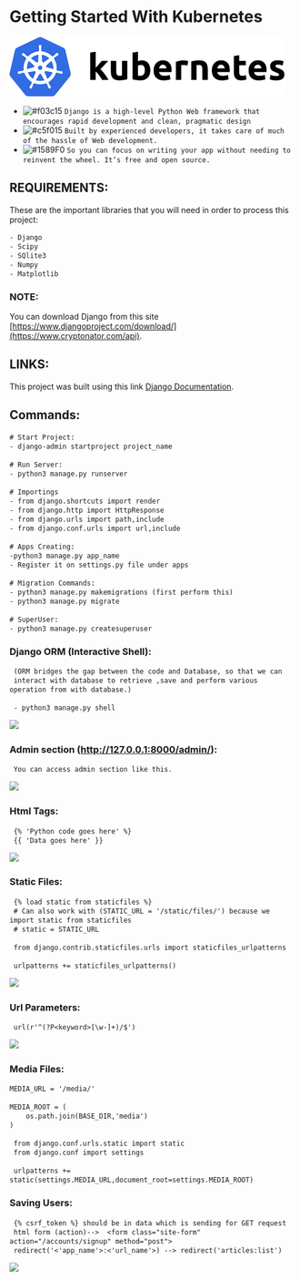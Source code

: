 # Getting Started With Kubernetes

![](pictures/kubernetes_logo.png)

- ![#f03c15](https://placehold.it/15/f03c15/000000?text=+) `Django is a high-level Python Web framework that encourages rapid development and clean, pragmatic design`
- ![#c5f015](https://placehold.it/15/c5f015/000000?text=+) `Built by experienced developers, it takes care of much of the hassle of Web development.`
- ![#1589F0](https://placehold.it/15/1589F0/000000?text=+) `So you can focus on writing your app without needing to reinvent the wheel. It’s free and open source.`

## REQUIREMENTS:

These are the important libraries that you will need in order to process this project:

```
- Django
- Scipy
- SQlite3
- Numpy
- Matplotlib
```
    
### NOTE:

You can download Django from this site [https://www.djangoproject.com/download/](https://www.cryptonator.com/api).

## LINKS:

This project was built using this link [Django Documentation](https://www.djangoproject.com/).

## Commands:
 
 ``` 
# Start Project:
- django-admin startproject project_name 

 # Run Server:
 - python3 manage.py runserver

 # Importings
 - from django.shortcuts import render
 - from django.http import HttpResponse
 - from django.urls import path,include
 - from django.conf.urls import url,include

# Apps Creating: 
 -python3 manage.py app_name 
 - Register it on settings.py file under apps 
 
 # Migration Commands:
 - python3 manage.py makemigrations (first perform this)
 - python3 manage.py migrate

 # SuperUser:
 - python3 manage.py createsuperuser

 ```

### Django ORM (Interactive Shell):
```
 (ORM bridges the gap between the code and Database, so that we can 
 interact with database to retrieve ,save and perform various operation from with database.)

 - python3 manage.py shell
```
 ![](screenshots/models.png)

### Admin section (http://127.0.0.1:8000/admin/):
```
 You can access admin section like this.
```
 ![](screenshots/admin.png)

### Html Tags:
```
 {% 'Python code goes here' %}
 {{ 'Data goes here' }}
```
 ![](screenshots/html_tags.png)

### Static Files:
```
 {% load static from staticfiles %}
 # Can also work with (STATIC_URL = '/static/files/') because we import static from staticfiles
 # static = STATIC_URL
 
 from django.contrib.staticfiles.urls import staticfiles_urlpatterns 

 urlpatterns += staticfiles_urlpatterns()

```
 ![](screenshots/stars_ss.png)

### Url Parameters:
```
 url(r'^(?P<keyword>[\w-]+)/$')
```
 ![](screenshots/url_params.png)

### Media Files:
```
MEDIA_URL = '/media/'

MEDIA_ROOT = (
    os.path.join(BASE_DIR,'media')
)

 from django.conf.urls.static import static
 from django.conf import settings

 urlpatterns += static(settings.MEDIA_URL,document_root=settings.MEDIA_ROOT)
```
### Saving Users:
```
 {% csrf_token %} should be in data which is sending for GET request
 html form (action)-->  <form class="site-form" action="/accounts/signup" method="post">
 redirect('<'app_name'>:<'url_name'>) --> redirect('articles:list')
```
![](screenshots/token.png)